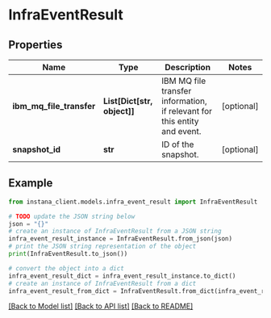 # InfraEventResult


## Properties

Name | Type | Description | Notes
------------ | ------------- | ------------- | -------------
**ibm_mq_file_transfer** | **List[Dict[str, object]]** | IBM MQ file transfer information, if relevant for this entity and event. | [optional] 
**snapshot_id** | **str** | ID of the snapshot. | [optional] 

## Example

```python
from instana_client.models.infra_event_result import InfraEventResult

# TODO update the JSON string below
json = "{}"
# create an instance of InfraEventResult from a JSON string
infra_event_result_instance = InfraEventResult.from_json(json)
# print the JSON string representation of the object
print(InfraEventResult.to_json())

# convert the object into a dict
infra_event_result_dict = infra_event_result_instance.to_dict()
# create an instance of InfraEventResult from a dict
infra_event_result_from_dict = InfraEventResult.from_dict(infra_event_result_dict)
```
[[Back to Model list]](../README.md#documentation-for-models) [[Back to API list]](../README.md#documentation-for-api-endpoints) [[Back to README]](../README.md)


